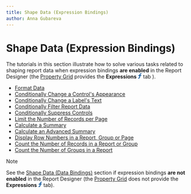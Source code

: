 ```yaml
---
title: Shape Data (Expression Bindings)
author: Anna Gubareva
---
```

# Shape Data (Expression Bindings)

The tutorials in this section illustrate how to solve various tasks related to shaping report data when expression bindings **are enabled** in the Report Designer (the [Property Grid](../report-designer-tools/ui-panels/property-grid.md) provides the **Expressions** ![](../../../../images/eurd-win-property-grid-expressions-icon.png) tab ).

* [Format Data](shape-data-expression-bindings/format-data.md)
* [Conditionally Change a Control's Appearance](shape-data-expression-bindings/conditionally-change-a-control-appearance.md)
* [Conditionally Change a Label's Text](shape-data-expression-bindings/conditionally-change-a-label-text.md)
* [Conditionally Filter Report Data](shape-data-expression-bindings/conditionally-filter-report-data.md)
* [Conditionally Suppress Controls](shape-data-expression-bindings/conditionally-supress-controls.md)
* [Limit the Number of Records per Page](shape-data-expression-bindings/limit-the-number-of-records-per-page.md)
* [Calculate a Summary](shape-data-expression-bindings/calculate-a-summary.md)
* [Calculate an Advanced Summary](shape-data-expression-bindings/calculate-an-advanced-summary.md)
* [Display Row Numbers in a Report, Group or Page](shape-data-expression-bindings/display-row-numbers-in-a-report-group-or-page.md)
* [Count the Number of Records in a Report or Group](shape-data-expression-bindings/count-the-number-of-records-in-a-report-or-group.md)
* [Count the Number of Groups in a Report](shape-data-expression-bindings/count-the-number-of-groups-in-a-report.md)

> [!Note]
> See the [Shape Data (Data Bindings)](shape-data-data-bindings.md) section if expression bindings **are not enabled** in the Report Designer (the [Property Grid](../report-designer-tools/ui-panels/property-grid.md) does not provide the **Expressions** ![](../../../../images/eurd-win-property-grid-expressions-icon.png) tab).